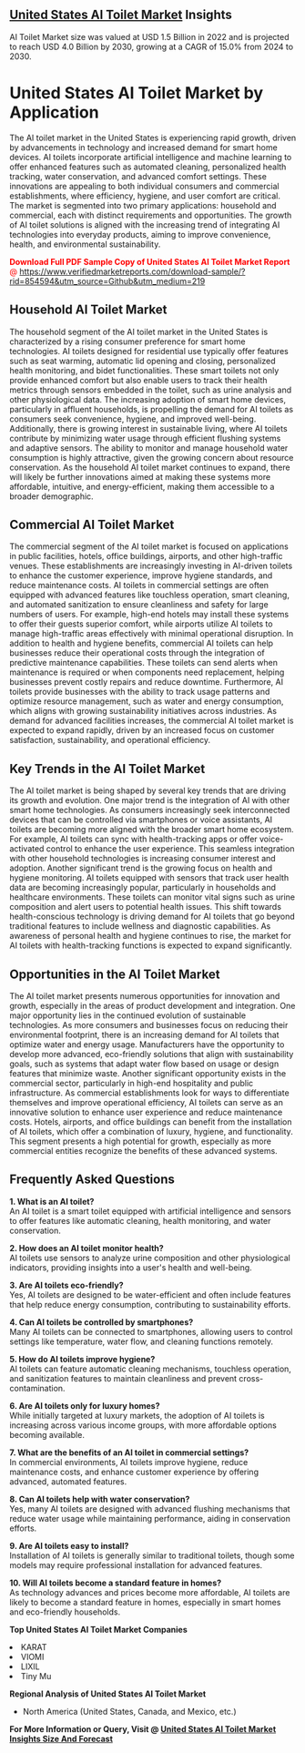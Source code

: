 <h2><a href="https://www.verifiedmarketreports.com/download-sample/?rid=854594&amp;utm_source=Github&amp;utm_medium=219" target="_blank">United States AI Toilet Market</a> Insights</h2><p>AI Toilet Market size was valued at USD 1.5 Billion in 2022 and is projected to reach USD 4.0 Billion by 2030, growing at a CAGR of 15.0% from 2024 to 2030.</p><p><h1>United States AI Toilet Market by Application</h1> <p>The AI toilet market in the United States is experiencing rapid growth, driven by advancements in technology and increased demand for smart home devices. AI toilets incorporate artificial intelligence and machine learning to offer enhanced features such as automated cleaning, personalized health tracking, water conservation, and advanced comfort settings. These innovations are appealing to both individual consumers and commercial establishments, where efficiency, hygiene, and user comfort are critical. The market is segmented into two primary applications: household and commercial, each with distinct requirements and opportunities. The growth of AI toilet solutions is aligned with the increasing trend of integrating AI technologies into everyday products, aiming to improve convenience, health, and environmental sustainability. <p><span class=""><span style="color: #ff0000;"><strong>Download Full PDF Sample Copy of United States AI Toilet Market Report</strong> @ </span><a href="https://www.verifiedmarketreports.com/download-sample/?rid=854594&amp;utm_source=Github&amp;utm_medium=219" target="_blank">https://www.verifiedmarketreports.com/download-sample/?rid=854594&amp;utm_source=Github&amp;utm_medium=219</a></span></p></p> <h2>Household AI Toilet Market</h2> <p>The household segment of the AI toilet market in the United States is characterized by a rising consumer preference for smart home technologies. AI toilets designed for residential use typically offer features such as seat warming, automatic lid opening and closing, personalized health monitoring, and bidet functionalities. These smart toilets not only provide enhanced comfort but also enable users to track their health metrics through sensors embedded in the toilet, such as urine analysis and other physiological data. The increasing adoption of smart home devices, particularly in affluent households, is propelling the demand for AI toilets as consumers seek convenience, hygiene, and improved well-being. Additionally, there is growing interest in sustainable living, where AI toilets contribute by minimizing water usage through efficient flushing systems and adaptive sensors. The ability to monitor and manage household water consumption is highly attractive, given the growing concern about resource conservation. As the household AI toilet market continues to expand, there will likely be further innovations aimed at making these systems more affordable, intuitive, and energy-efficient, making them accessible to a broader demographic. <h2>Commercial AI Toilet Market</h2> <p>The commercial segment of the AI toilet market is focused on applications in public facilities, hotels, office buildings, airports, and other high-traffic venues. These establishments are increasingly investing in AI-driven toilets to enhance the customer experience, improve hygiene standards, and reduce maintenance costs. AI toilets in commercial settings are often equipped with advanced features like touchless operation, smart cleaning, and automated sanitization to ensure cleanliness and safety for large numbers of users. For example, high-end hotels may install these systems to offer their guests superior comfort, while airports utilize AI toilets to manage high-traffic areas effectively with minimal operational disruption. In addition to health and hygiene benefits, commercial AI toilets can help businesses reduce their operational costs through the integration of predictive maintenance capabilities. These toilets can send alerts when maintenance is required or when components need replacement, helping businesses prevent costly repairs and reduce downtime. Furthermore, AI toilets provide businesses with the ability to track usage patterns and optimize resource management, such as water and energy consumption, which aligns with growing sustainability initiatives across industries. As demand for advanced facilities increases, the commercial AI toilet market is expected to expand rapidly, driven by an increased focus on customer satisfaction, sustainability, and operational efficiency. <h2>Key Trends in the AI Toilet Market</h2> <p>The AI toilet market is being shaped by several key trends that are driving its growth and evolution. One major trend is the integration of AI with other smart home technologies. As consumers increasingly seek interconnected devices that can be controlled via smartphones or voice assistants, AI toilets are becoming more aligned with the broader smart home ecosystem. For example, AI toilets can sync with health-tracking apps or offer voice-activated control to enhance the user experience. This seamless integration with other household technologies is increasing consumer interest and adoption. Another significant trend is the growing focus on health and hygiene monitoring. AI toilets equipped with sensors that track user health data are becoming increasingly popular, particularly in households and healthcare environments. These toilets can monitor vital signs such as urine composition and alert users to potential health issues. This shift towards health-conscious technology is driving demand for AI toilets that go beyond traditional features to include wellness and diagnostic capabilities. As awareness of personal health and hygiene continues to rise, the market for AI toilets with health-tracking functions is expected to expand significantly. <h2>Opportunities in the AI Toilet Market</h2> <p>The AI toilet market presents numerous opportunities for innovation and growth, especially in the areas of product development and integration. One major opportunity lies in the continued evolution of sustainable technologies. As more consumers and businesses focus on reducing their environmental footprint, there is an increasing demand for AI toilets that optimize water and energy usage. Manufacturers have the opportunity to develop more advanced, eco-friendly solutions that align with sustainability goals, such as systems that adapt water flow based on usage or design features that minimize waste. Another significant opportunity exists in the commercial sector, particularly in high-end hospitality and public infrastructure. As commercial establishments look for ways to differentiate themselves and improve operational efficiency, AI toilets can serve as an innovative solution to enhance user experience and reduce maintenance costs. Hotels, airports, and office buildings can benefit from the installation of AI toilets, which offer a combination of luxury, hygiene, and functionality. This segment presents a high potential for growth, especially as more commercial entities recognize the benefits of these advanced systems. <h2>Frequently Asked Questions</h2> <p><strong>1. What is an AI toilet?</strong><br> An AI toilet is a smart toilet equipped with artificial intelligence and sensors to offer features like automatic cleaning, health monitoring, and water conservation.</p> <p><strong>2. How does an AI toilet monitor health?</strong><br> AI toilets use sensors to analyze urine composition and other physiological indicators, providing insights into a user's health and well-being.</p> <p><strong>3. Are AI toilets eco-friendly?</strong><br> Yes, AI toilets are designed to be water-efficient and often include features that help reduce energy consumption, contributing to sustainability efforts.</p> <p><strong>4. Can AI toilets be controlled by smartphones?</strong><br> Many AI toilets can be connected to smartphones, allowing users to control settings like temperature, water flow, and cleaning functions remotely.</p> <p><strong>5. How do AI toilets improve hygiene?</strong><br> AI toilets can feature automatic cleaning mechanisms, touchless operation, and sanitization features to maintain cleanliness and prevent cross-contamination.</p> <p><strong>6. Are AI toilets only for luxury homes?</strong><br> While initially targeted at luxury markets, the adoption of AI toilets is increasing across various income groups, with more affordable options becoming available.</p> <p><strong>7. What are the benefits of an AI toilet in commercial settings?</strong><br> In commercial environments, AI toilets improve hygiene, reduce maintenance costs, and enhance customer experience by offering advanced, automated features.</p> <p><strong>8. Can AI toilets help with water conservation?</strong><br> Yes, many AI toilets are designed with advanced flushing mechanisms that reduce water usage while maintaining performance, aiding in conservation efforts.</p> <p><strong>9. Are AI toilets easy to install?</strong><br> Installation of AI toilets is generally similar to traditional toilets, though some models may require professional installation for advanced features.</p> <p><strong>10. Will AI toilets become a standard feature in homes?</strong><br> As technology advances and prices become more affordable, AI toilets are likely to become a standard feature in homes, especially in smart homes and eco-friendly households.</p> </p><p><strong>Top United States AI Toilet Market Companies</strong></p><div data-test-id=""><p><li>KARAT</li><li> VIOMI</li><li> LIXIL</li><li> Tiny Mu</li></p><div><strong>Regional Analysis of&nbsp;United States AI Toilet Market</strong></div><ul><li dir="ltr"><p dir="ltr">North America&nbsp;(United States, Canada, and Mexico, etc.)</p></li></ul><p><strong>For More Information or Query, Visit @&nbsp;</strong><strong><a href="https://www.verifiedmarketreports.com/product/ai-toilet-market/?utm_source=Github&amp;utm_medium=219" target="_blank">United States AI Toilet Market Insights Size And Forecast</a></strong></p></div>
